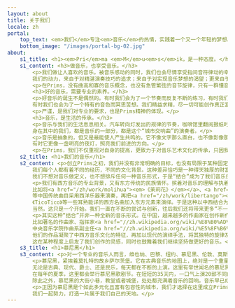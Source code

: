 ```yaml
---
layout: about
title: 关于我们
locale: zh
portal:
    top_text: <em>我们</em>专注<em>音乐</em>的热情，实践着一个又一个年轻的梦想。
    bottom_image: "/images/portal-bg-02.jpg"
about:
    s1_title: <h1><em>Pri</em>ma <em>M</em>u<em>s</em>ik，是一种态度。</h1>
    s1_content: <h3>做音乐，也享受音乐。</h3>
        <p>我们做让人喜欢的音乐。被音乐感动的同时，我们也会尽情享受指间音符律动的幸福。
        我们的动力，来自于对精湛演奏技巧的追求；来自于对实现音乐梦想的渴望；更来自于共同协作的美妙和与你分享的满足。</p>
        <p>在Prims，没有曲高和寡的音乐概念，也没有急管繁弦的音节旋律，只有一群懂音乐且快乐的音乐人。</p>
        <h3>好的音乐，需要专业的素养。</h3>
        <p>好音乐的诞生不是偶然的。有时我们会为了一个节奏而反复不断的练习，有时我们会为了一个音高的分歧而争论不休，
        有时我们也会为了一个特有的音色而冥思苦想。我们精益求精，尽一切可能创作真正富有生命力的旋律，来感染更多的人。</p>
        <p>严谨，是我们对专业的要求，也是Prims精神的体现。</p>
        <h3>音乐，是生活的传承。</h3>
        <p>音乐与我们的生活息息相关。汽车转向灯发出的规律的节奏，咖啡馆里翻阅报纸时整齐的声响，还有广场上整点悠扬的钟声。
        身在其中的我们，都是音乐的一部分，都是这个“城市交响曲”的演奏者。</p>
        <p>音乐是抽象的，但又是最能使人产生共鸣的。它不像文字那么直白，也不像影像那么具体。它宛如幽蓝的小溪，轻轻地流入我们心里，给我们以慰籍。
        有时它更像一盏明亮的夜灯，照亮我们前进的方向。</p>
        <p>在Prims，我们不仅重视对自身的提高，更致力于对音乐艺术文化的传承，只因我们真的在乎。</p>
    s2_title: <h1>我们的音乐</h1>
    s2_content: <p>创立Prims之初，我们并没有非常明确的目标，也没有局限于某种固定的音乐形式。我们只想尝试做一些“不一样”的音乐。
        我们每个人都有着不同的经历，不同的文化背景。这种差异恰巧是一种得天独厚的财富，使我们有机会在摩擦与融合之间寻找一条属于我们自己的路。
        我们不想对音乐做定义，也不想排斥任何一种音乐形式，于是“结合”成为了我们音乐的核心。</p>
        <p>我们有西方音乐的专业背景，又有东方传统的民族情怀。摈着对音乐的理解与执着，我们开始尝试创作。
        比如将<a href="/zh/work/molihua"><em>《茉莉花》</em></a>、<a href="/zh/work/saima"><em>《赛马》</em></a>
        等中国传统曲目采用西洋乐器来演奏，再把<a href="/zh/work/libertango"><em>《Libertango》</em></a>、
        《TicoTico》等一些耳熟能详的西方名曲加入东方元素来演绎。于是这种以中西结合为特色的作品就这样悄然诞生。
        当然，这只是一个开始。我们一直在不断的尝试与创新，往后我们还将带来更多“不一样”的作品与大家分享。</p>
        <p>其实这种“结合”并非一种全新的音乐形式。在中国，越来越多的作曲家在创作新作品时，都把西方的音乐元素融入到中国的音乐之中。
        比如著名的作曲家、指挥家<a href="//zh.wikipedia.org/wiki/%E8%B0%AD%E7%9B%BE" target="_blank"><em>谭盾</em></a>先生，
        中央音乐学院作曲系副主任<a href="//zh.wikipedia.org/wiki/%E5%8F%B6%E5%B0%8F%E7%BA%B2" target="_blank"><em>叶小钢</em></a>教授。
        他们的作品凝聚了中西方音乐文化的特征，再加以现代的演绎手法，将其独特的旋律及韵味展现给大家。
        这在某种程度上启发了我们创作的灵感，同时也鼓舞着我们继续坚持做更好的音乐。</p>
    s3_title: <h1>慕尼黑</h1>
    s3_content: <p>对一个专业的音乐人而言，维也纳、巴黎、纽约、慕尼黑、伦敦、莫斯科等城市的名字，绝对是心生向往的。</p>
        <p>慕尼黑，紧挨着莫扎特的故乡萨尔茨堡。它在古典音乐的地图上，绝对是一个重量级的名字。在慕尼黑这样一个多元化的城市，
        无论是古典、现代、爵士、还是民乐，每天都在不断的上演。这里有举世闻名的慕尼黑爱乐乐团，巴伐利亚广播交响乐团，以及巴伐利亚国家歌剧院。
        在每年的夏季，这里都会举行慕尼黑歌剧节。在短短的35天内，一口气上演20部不同的歌剧，每年都会吸引来自全世界各地的音乐爱好者。
        除此之外，慕尼黑的大街小巷，教堂或者城堡，处处都充满着音乐的回响。音乐早已成为慕尼黑人们日常生活的一部分。</p>
        <p>正因为慕尼黑是个如此多元化且富有包容性的城市，我们才选择在这里成立Prims音乐工作室。我们相信，在这里我们会遇到更多和我们一样热爱音乐的人。
        我们一起努力，打造一片属于我们自己的天地。</p>
---
```


